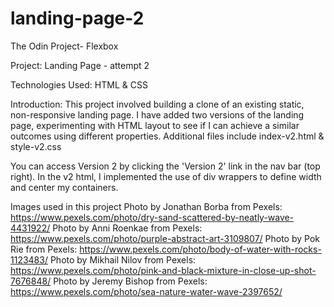 # landing-page-2

The Odin Project- Flexbox

Project: Landing Page - attempt 2

Technologies Used: HTML & CSS

Introduction: This project involved building a clone of an existing static, non-responsive landing page. I have added two versions of the landing page, experimenting with HTML layout to see if I can achieve a similar outcomes using different properties. Additional files include index-v2.html & style-v2.css

You can access Version 2 by clicking the 'Version 2' link in the nav bar (top right). In the v2 html, I implemented the use of div wrappers to define width and center my containers.

Images used in this project
Photo by Jonathan Borba from Pexels: https://www.pexels.com/photo/dry-sand-scattered-by-neatly-wave-4431922/
Photo by Anni Roenkae from Pexels: https://www.pexels.com/photo/purple-abstract-art-3109807/
Photo by Pok Rie from Pexels: https://www.pexels.com/photo/body-of-water-with-rocks-1123483/
Photo by Mikhail Nilov from Pexels: https://www.pexels.com/photo/pink-and-black-mixture-in-close-up-shot-7676848/
Photo by Jeremy Bishop from Pexels: https://www.pexels.com/photo/sea-nature-water-wave-2397652/
